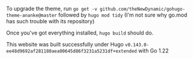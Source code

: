 To upgrade the theme, run `go get -v github.com/theNewDynamic/gohugo-theme-ananke@master` followed by `hugo mod tidy` (I'm not sure why go.mod has such trouble with its repository)

Once you've got everything installed, `hugo build` should do.

This website was built successfully under Hugo `v0.143.0-ee48d9692af281180aea00645d86f3231a5231df+extended` with Go 1.22